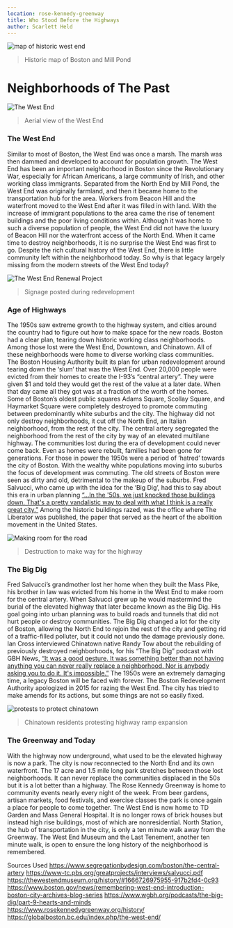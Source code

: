```yaml
---
location: rose-kennedy-greenway
title: Who Stood Before the Highways
author: Scarlett Held
---
```

![map of historic west end](https://thewestendmuseum.org/wp-content/uploads/2022/10/the-town-of-boston-in-new-england-a4e74e.jpg)

> Historic map of Boston and Mill Pond
# Neighborhoods of The Past 

![The West End](https://bpldcassets.blob.core.windows.net/derivatives/images/commonwealth:xp68km736/image_access_800.jpg)

> Aerial view of the West End
### The West End
Similar to most of Boston, the West End was once a marsh. The marsh was then dammed and developed to account for population growth. The West End has been an important neighborhood in Boston since the Revolutionary War, especially for African Americans, a large community of Irish, and other working class immigrants. Separated from the North End by Mill Pond, the West End was originally farmland, and then it became home to the transportation hub for the area. Workers from Beacon Hill and the waterfront moved to the West End after it was filled in with land. With the increase of immigrant populations to the area came the rise of tenement buildings and the poor living conditions within. Although it was home to such a diverse population of people, the West End did not have the luxury of Beacon Hill nor the waterfront access of the North End. When it came time to destroy neighborhoods, it is no surprise the West End was first to go. Despite the rich cultural history of the West End, there is little community left within the neighborhood today. So why is that legacy largely missing from the modern streets of the West End today? 

![The West End Renewal Project](https://bpldcassets.blob.core.windows.net/derivatives/metadata/commonwealth-oai:2r36z596d/image_thumbnail_300.jpg)

> Signage posted during redevelopment
### Age of Highways
The 1950s saw extreme growth to the highway system, and cities around the country had to figure out how to make space for the new roads. Boston had a clear plan, tearing down historic working class neighborhoods. Among those lost were the West End, Downtown, and Chinatown. All of these neighborhoods were home to diverse working class communities. 
The Boston Housing Authority built its plan for urban redevelopment around tearing down the ‘slum’ that was the West End. Over 20,000 people were evicted from their homes to create the I-93’s “central artery”. They were given $1 and told they would get the rest of the value at a later date. When that day came all they got was at a fraction of the worth of the homes. Some of Boston’s oldest public squares Adams Square, Scollay Square, and Haymarket Square were completely destroyed to promote commuting between predominantly white suburbs and the city. 
The highway did not only destroy neighborhoods, it cut off the North End, an Italian neighborhood, from the rest of the city. The central artery segregated the neighborhood from the rest of the city by way of an elevated multilane highway. The communities lost during the era of development could never come back. Even as homes were rebuilt, families had been gone for generations. For those in power the 1950s were a period of ‘hatred’ towards the city of Boston. With the wealthy white populations moving into suburbs the focus of development was commuting. The old streets of Boston were seen as dirty and old, detrimental to the makeup of the suburbs. Fred Salvucci, who came up with the idea for the ‘Big Dig’, had this to say about this era in urban planning [“...In the '50s, we just knocked those buildings down. That's a pretty vandalistic way to deal with what I think is a really great city.”](https://www-tc.pbs.org/greatprojects/interviews/salvucci.pdf) Among the historic buildings razed, was the office where The Liberator was published, the paper that served as the heart of the abolition movement in the United States. 

![Making room for the road](https://bpldcassets.blob.core.windows.net/derivatives/images/commonwealth:8c97mg679/image_access_800.jpg)

> Destruction to make way for the highway
### The Big Dig 
Fred Salvucci’s grandmother lost her home when they built the Mass Pike, his brother in law was evicted from his home in the West End to make room for the central artery. When Salvucci grew up he would mastermind the burial of the elevated highway that later became known as the Big Dig. His goal going into urban planning was to build roads and tunnels that did not hurt people or destroy communities. The Big Dig changed a lot for the city of Boston, allowing the North End to rejoin the rest of the city and getting rid of a traffic-filled polluter, but it could not undo the damage previously done. Ian Cross interviewed Chinatown native Randy Tow about the rebuilding of previously destroyed neighborhoods, for his “The Big Dig” podcast with GBH News, [“It was a good gesture. It was something better than not having anything you can never really replace a neighborhood. Nor is anybody asking you to do it. It's impossible.”](https://www.wgbh.org/podcasts/the-big-dig/part-9-hearts-and-minds) The 1950s were an extremely damaging time, a legacy Boston will be faced with forever. The Boston Redevelopment Authority apologized in 2015 for razing the West End. The city has tried to make amends for its actions, but some things are not so easily fixed. 

![protests to protect chinatown](https://bpldcassets.blob.core.windows.net/derivatives/metadata/commonwealth-oai:9w033404z/image_thumbnail_300.jpg)

> Chinatown residents protesting highway ramp expansion


### The Greenway and Today 
With the highway now underground, what used to be the elevated highway is now a park. The city is now reconnected to the North End and its own waterfront. The 17 acre and 1.5 mile long park stretches between those lost neighborhoods. It can never replace the communities displaced in the 50s but it is a lot better than a highway. The Rose Kennedy Greenway is home to community events nearly every night of the week. From beer gardens, artisan markets, food festivals, and exercise classes the park is once again a place for people to come together. 
The West End is now home to TD Garden and Mass General Hospital. It is no longer rows of brick houses but instead high rise buildings, most of which are nonresidential. North Station, the hub of transportation in the city, is only a ten minute walk away from the Greenway. The West End Museum and the Last Tenement, another ten minute walk, is open to ensure the long history of the neighborhood is remembered. 

Sources Used
https://www.segregationbydesign.com/boston/the-central-artery
https://www-tc.pbs.org/greatprojects/interviews/salvucci.pdf
https://thewestendmuseum.org/history/#1666726975955-917b2fd4-0c93
https://www.boston.gov/news/remembering-west-end-introduction-boston-city-archives-blog-series
https://www.wgbh.org/podcasts/the-big-dig/part-9-hearts-and-minds
https://www.rosekennedygreenway.org/history/
https://globalboston.bc.edu/index.php/the-west-end/ 
